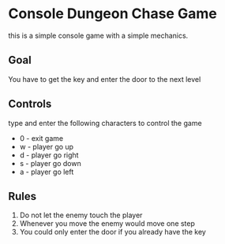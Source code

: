 # Console Dungeon Chase Game

this is a simple console game with a simple mechanics. 

<h2>Goal</h1>
<p>You have to get the key and enter the door to the next level</p>
  
<h2>Controls</h1>
<p>type and enter the following characters to control the game</p>
<ul>
  <li>0 - exit game</li>
  <li>w - player go up</li>
  <li>d - player go right</li>
  <li>s - player go down</li>
  <li>a - player go left</li>
</ul>

<h2>Rules</h2>
<ol>
  <li>Do not let the enemy touch the player</li>  
  <li>Whenever you move the enemy would move one step</li>
  <li>You could only enter the door if you already have the key</li>
</ol>

